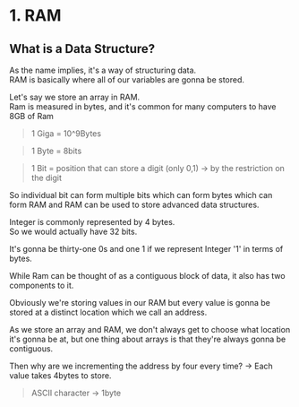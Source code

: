 # 1. RAM

## What is a Data Structure?
As the name implies, it's a way of structuring data.   
RAM is basically where all of our variables are gonna be stored.

Let's say we store an array in RAM.   
Ram is measured in bytes, and it's common for many computers to have 8GB of Ram 

>1 Giga = 10^9Bytes

>1 Byte = 8bits

>1 Bit = position that can store a digit (only 0,1) -> by the restriction on the digit

So individual bit can form multiple bits which can form bytes which can form RAM and RAM can be used to store advanced data structures.

Integer is commonly represented by 4 bytes.   
So we would actually have 32 bits.


It's gonna be thirty-one 0s and one 1 if we represent Integer '1' in terms of bytes. 

While Ram can be thought of as a contiguous block of data, it also has two components to it.   

Obviously we're storing values in our RAM but every value is gonna be stored at a distinct location which we call an address.

As we store an array and RAM, we don't always get to choose what location it's gonna be at, but one thing about arrays is that they're always gonna be contiguous.

Then why are we incrementing the address by four every time? -> Each value takes 4bytes to store.

>ASCII character -> 1byte